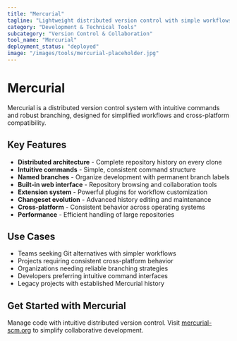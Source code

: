 ```yaml
---
title: "Mercurial"
tagline: "Lightweight distributed version control with simple workflows"
category: "Development & Technical Tools"
subcategory: "Version Control & Collaboration"
tool_name: "Mercurial"
deployment_status: "deployed"
image: "/images/tools/mercurial-placeholder.jpg"
---
```


# Mercurial

Mercurial is a distributed version control system with intuitive commands and robust branching, designed for simplified workflows and cross-platform compatibility.

## Key Features

- **Distributed architecture** - Complete repository history on every clone
- **Intuitive commands** - Simple, consistent command structure
- **Named branches** - Organize development with permanent branch labels
- **Built-in web interface** - Repository browsing and collaboration tools
- **Extension system** - Powerful plugins for workflow customization
- **Changeset evolution** - Advanced history editing and maintenance
- **Cross-platform** - Consistent behavior across operating systems
- **Performance** - Efficient handling of large repositories

## Use Cases

- Teams seeking Git alternatives with simpler workflows
- Projects requiring consistent cross-platform behavior
- Organizations needing reliable branching strategies
- Developers preferring intuitive command interfaces
- Legacy projects with established Mercurial history

## Get Started with Mercurial

Manage code with intuitive distributed version control. Visit [mercurial-scm.org](https://www.mercurial-scm.org) to simplify collaborative development.
